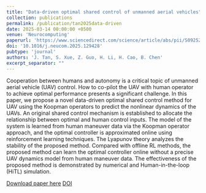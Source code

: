 ```yaml
---
title: "Data-driven optimal shared control of unmanned aerial vehicles"
collection: publications
permalink: /publication/tan2025data-driven
date: 2025-03-14 00:00:00 +0500
venue: 'Neurocomputing'
paperurl: 'https://www.sciencedirect.com/science/article/abs/pii/S0925231225001006'
doi: '10.1016/j.neucom.2025.129428'
pubtype: 'journal'
authors: 'J. Tan, S. Xue, Z. Guo, H. Li, H. Cao, B. Chen'
excerpt_separator: ""
---
```

Cooperation between humans and autonomy is a critical topic of unmanned aerial vehicle (UAV) control. How to co-pilot the UAV with human operator to achieve optimal performance presents a significant challenge. In this paper, we propose a novel data-driven optimal shared control method for UAV using the Koopman operators to predict the nonlinear dynamics of the UAVs. An original shared control mechanism is established to allocate the relationship between optimal and human control inputs. The model of the system is learned from human maneuver data via the Koopman operator approach, and the optimal controller is approximated online using reinforcement learning techniques. The Lyapunov theory analyzes the stability of the proposed method. Compared with offline RL methods, the proposed method can learn the optimal controller online without a precise UAV dynamics model from human maneuver data. The effectiveness of the proposed method is demonstrated by numerical and Human-in-the-loop (HiTL) simulation.

[Download paper here](https://www.sciencedirect.com/science/article/abs/pii/S0925231225001006)
[DOI](10.1016/j.neucom.2025.129428)